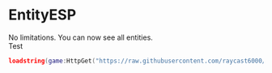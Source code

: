 # EntityESP
No limitations. You can now see all entities. \
Test

```lua
loadstring(game:HttpGet("https://raw.githubusercontent.com/raycast6000/EntityESP/main/loader.lua"))()
```
